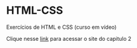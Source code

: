 # HTML-CSS
 Exercícios de HTML e CSS (curso em vídeo)

Clique nesse <a href="">link</a> para acessar o site do capitulo 2
